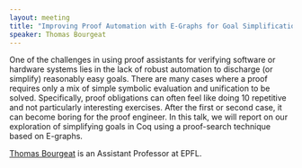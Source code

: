```yaml
---
layout: meeting
title: "Improving Proof Automation with E-Graphs for Goal Simplification: Experiments and Challenges"
speaker: Thomas Bourgeat
---
```


One of the challenges in using proof assistants for verifying software or hardware systems lies in the lack of robust automation to discharge (or simplify) reasonably easy goals. 
There are many cases where a proof requires only a mix of simple symbolic evaluation and unification to be solved. 
Specifically, proof obligations can often feel like doing 10 repetitive and not particularly interesting exercises.
After the first or second case, it can become boring for the proof engineer. 
In this talk, we will report on our exploration of simplifying goals in Coq using a proof-search technique based on E-graphs.

[Thomas Bourgeat](https://people.epfl.ch/thomas.bourgeat?lang=en) is an Assistant Professor at EPFL.
